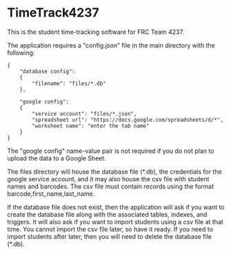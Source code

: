 # TimeTrack4237

This is the student time-tracking software for FRC Team 4237.

The application requires a "config.json" file in the main directory with the following:

```
{
    "database config":
    {
        "filename": "files/*.db"
    },    
    
    "google config":
    {
        "service account": "files/*.json",
        "spreadsheet url": "https://docs.google.com/spreadsheets/d/*",
        "worksheet name": "enter the tab name"
    }
}
```

The "google config" name-value pair is not required if you do not plan to upload the data to a Google Sheet.

The files directory will house the database file (*.db), the credentials for the google service account,
and it may also house the csv file with student names and barcodes. The csv file must contain records using
the format barcode,first_name,last_name.

If the database file does not exist, then the application will ask if you want to create the database file
along with the associated tables, indexes, and triggers. It will also ask if you want to import students
using a csv file at that time. You cannot import the csv file later, so have it ready. If you need to import
students after later, then you will need to delete the database file (*.db).